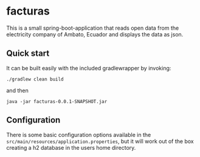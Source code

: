 # facturas

This is a small spring-boot-application that reads open data from the electricity company of Ambato, Ecuador and displays the data as json.


## Quick start
It can be built easily with the included gradlewrapper by invoking:

    ./gradlew clean build

and then

    java -jar facturas-0.0.1-SNAPSHOT.jar

## Configuration

There is some basic configuration options available in the `src/main/resources/application.properties`, but it will work out of the box creating a h2 database in the users home directory.
